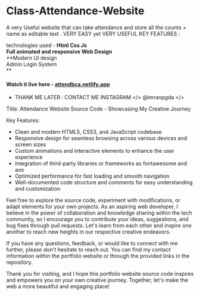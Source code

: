 # Class-Attendance-Website
A very Useful website that can take attendance and store all the counts + name as editable text . VERY EASY yet VERY USEFUL
KEY FEATURES :

technologies used - **Html Css Js** <br>
**Full animated and responsive Web Design** <br>
**Modern UI design <br>
Admin Login System <br>
**




#### Watch it live here - [attendbca.netlify.app](https://attendbca.netlify.app/)
 - THANK ME LATER :  CONTACT ME INSTAGRAM </> @imranpgda </>

Title: Attendance Website Source Code - Showcasing My Creative Journey


Key Features:
- Clean and modern HTML5, CSS3, and JavaScript codebase
- Responsive design for seamless browsing across various devices and screen sizes
- Custom animations and interactive elements to enhance the user experience
- Integration of third-party libraries or frameworks as fontawesome and aos
- Optimized performance for fast loading and smooth navigation
- Well-documented code structure and comments for easy understanding and customization

Feel free to explore the source code, experiment with modifications, or adapt elements for your own projects. As an aspiring web developer, I believe in the power of collaboration and knowledge sharing within the tech community, so I encourage you to contribute your ideas, suggestions, and bug fixes through pull requests. Let's learn from each other and inspire one another to reach new heights in our respective creative endeavors.

If you have any questions, feedback, or would like to connect with me further, please don't hesitate to reach out. You can find my contact information within the portfolio website or through the provided links in the repository.

Thank you for visiting, and I hope this portfolio website source code inspires and empowers you on your own creative journey. Together, let's make the web a more beautiful and engaging place!
